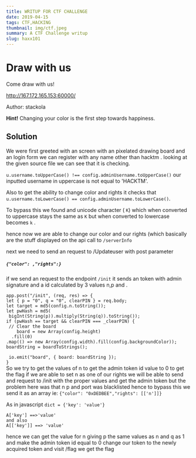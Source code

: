 ```yaml
---
title: WRITUP FOR CTF CHALLENGE
date: 2019-04-15
tags: CTF,HACKING
thumbnail: img/ctf.jpeg 
summary: A CTF Challenge writup
slug: haxx101
---
```

# Draw with us

Come draw with us!  
  
http://167.172.165.153:60000/  
  
Author: stackola

**Hint!**  Changing your color is the first step towards happiness.

## Solution

We were first greeted with an screen with an pixelated drawing board and an login form 
we can register with any name other than hacktm .
looking at the given source file we can see that it is checking.

`u.username.toUpperCase() !== config.adminUsername.toUpperCase()`
our inputted username in uppercase is not equal to 'HACKTM'.

Also to get the ability to change color and rights it checks that 
`u.username.toLowerCase() == config.adminUsername.toLowerCase()`.

To bypass this we found and unicode character ( `K`) which when converted to uppercase stays the same as `K` but when converted to lowercase becomes `k` .

hence now we are able to change our color and our rights (which basically are the stuff displayed on the api call to `/serverInfo`

next we need to send an request to /Updateuser with post parameter
##### `{"color": ,"rights":}`

if we send an request to the endpoint `/init` it sends an token with admin signature and a id calculated by 3 values n,p and .


`app.post("/init", (req, res) => {`<br>
`let { p = "0", q = "0", clearPIN } = req.body;`<br>
  `let target = md5(config.n.toString());`<br>
  `let pwHash = md5(`<br>
   ` bigInt(String(p)).multiply(String(q)).toString());`<br>
  `if (pwHash == target && clearPIN === _clearPIN) {`<br>
   ` // Clear the board`<br>
`    board = new Array(config.height)`<br>
    `  .fill(0)`<br>
      `.map(() => new Array(config.width).fill(config.backgroundColor));`<br>
    `boardString = boardToStrings();`<br>

   ` io.emit("board", { board: boardString });`<br>
  `}`<br>
So we try to get the values of n to get the admin token id value to 0 to get the flag
if we are able to set n as one of our rights we will be able to send and request to /init with the proper values and get the admin token
but the problem here was that n p and port was blacklisted 
hence to bypass this we send it as an array
ie:
`{"color": "0xDEDBEE","rights": [['n']]}`

As in javascript 
`dict = {'key': 'value'}`
```
A['key'] ==>'value'
and also 
A[['key']] ==> 'value'
```
hence we can get the value for n 
giving p the same values as n and q as 1 and make the admin token id equal to 0
change our token to the newly acquired token and visit /flag we get the flag
